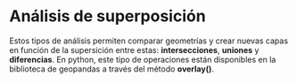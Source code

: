 # Análisis de superposición

Estos tipos de análisis permiten comparar geometrías y crear nuevas capas en función de la supersición entre estas: **intersecciones**, **uniones** y **diferencias**. En python, este tipo de operaciones están disponibles en la biblioteca de geopandas a través del método **overlay()**.







